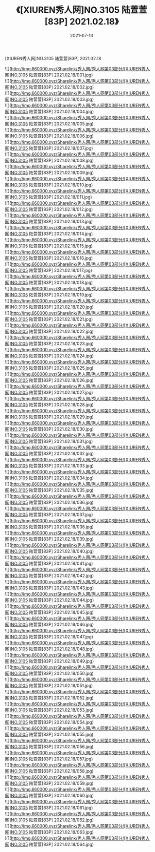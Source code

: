 ﻿---
layout: post
title:  《[XIUREN秀人网]NO.3105 陆萱萱[83P] 2021.02.18》
date:   2021-07-13
img: http://img.660000.xyz/Sharelink/秀人网/秀人网第03部分/[XIUREN秀人网]NO.3105 陆萱萱[83P] 2021.02.18/000.jpg
categories: [美女, 清纯, 唯美]
---

[XIUREN秀人网]NO.3105 陆萱萱[83P] 2021.02.18

  ![](http://img.660000.xyz/Sharelink/秀人网/秀人网第03部分/[XIUREN秀人网]NO.3105 陆萱萱[83P] 2021.02.18/001.jpg) <br> ![](http://img.660000.xyz/Sharelink/秀人网/秀人网第03部分/[XIUREN秀人网]NO.3105 陆萱萱[83P] 2021.02.18/002.jpg) <br> ![](http://img.660000.xyz/Sharelink/秀人网/秀人网第03部分/[XIUREN秀人网]NO.3105 陆萱萱[83P] 2021.02.18/003.jpg) <br> ![](http://img.660000.xyz/Sharelink/秀人网/秀人网第03部分/[XIUREN秀人网]NO.3105 陆萱萱[83P] 2021.02.18/004.jpg) <br> ![](http://img.660000.xyz/Sharelink/秀人网/秀人网第03部分/[XIUREN秀人网]NO.3105 陆萱萱[83P] 2021.02.18/005.jpg) <br> ![](http://img.660000.xyz/Sharelink/秀人网/秀人网第03部分/[XIUREN秀人网]NO.3105 陆萱萱[83P] 2021.02.18/006.jpg) <br> ![](http://img.660000.xyz/Sharelink/秀人网/秀人网第03部分/[XIUREN秀人网]NO.3105 陆萱萱[83P] 2021.02.18/007.jpg) <br> ![](http://img.660000.xyz/Sharelink/秀人网/秀人网第03部分/[XIUREN秀人网]NO.3105 陆萱萱[83P] 2021.02.18/008.jpg) <br> ![](http://img.660000.xyz/Sharelink/秀人网/秀人网第03部分/[XIUREN秀人网]NO.3105 陆萱萱[83P] 2021.02.18/009.jpg) <br> ![](http://img.660000.xyz/Sharelink/秀人网/秀人网第03部分/[XIUREN秀人网]NO.3105 陆萱萱[83P] 2021.02.18/010.jpg) <br> ![](http://img.660000.xyz/Sharelink/秀人网/秀人网第03部分/[XIUREN秀人网]NO.3105 陆萱萱[83P] 2021.02.18/011.jpg) <br> ![](http://img.660000.xyz/Sharelink/秀人网/秀人网第03部分/[XIUREN秀人网]NO.3105 陆萱萱[83P] 2021.02.18/012.jpg) <br> ![](http://img.660000.xyz/Sharelink/秀人网/秀人网第03部分/[XIUREN秀人网]NO.3105 陆萱萱[83P] 2021.02.18/013.jpg) <br> ![](http://img.660000.xyz/Sharelink/秀人网/秀人网第03部分/[XIUREN秀人网]NO.3105 陆萱萱[83P] 2021.02.18/014.jpg) <br> ![](http://img.660000.xyz/Sharelink/秀人网/秀人网第03部分/[XIUREN秀人网]NO.3105 陆萱萱[83P] 2021.02.18/015.jpg) <br> ![](http://img.660000.xyz/Sharelink/秀人网/秀人网第03部分/[XIUREN秀人网]NO.3105 陆萱萱[83P] 2021.02.18/016.jpg) <br> ![](http://img.660000.xyz/Sharelink/秀人网/秀人网第03部分/[XIUREN秀人网]NO.3105 陆萱萱[83P] 2021.02.18/017.jpg) <br> ![](http://img.660000.xyz/Sharelink/秀人网/秀人网第03部分/[XIUREN秀人网]NO.3105 陆萱萱[83P] 2021.02.18/018.jpg) <br> ![](http://img.660000.xyz/Sharelink/秀人网/秀人网第03部分/[XIUREN秀人网]NO.3105 陆萱萱[83P] 2021.02.18/019.jpg) <br> ![](http://img.660000.xyz/Sharelink/秀人网/秀人网第03部分/[XIUREN秀人网]NO.3105 陆萱萱[83P] 2021.02.18/020.jpg) <br> ![](http://img.660000.xyz/Sharelink/秀人网/秀人网第03部分/[XIUREN秀人网]NO.3105 陆萱萱[83P] 2021.02.18/021.jpg) <br> ![](http://img.660000.xyz/Sharelink/秀人网/秀人网第03部分/[XIUREN秀人网]NO.3105 陆萱萱[83P] 2021.02.18/022.jpg) <br> ![](http://img.660000.xyz/Sharelink/秀人网/秀人网第03部分/[XIUREN秀人网]NO.3105 陆萱萱[83P] 2021.02.18/023.jpg) <br> ![](http://img.660000.xyz/Sharelink/秀人网/秀人网第03部分/[XIUREN秀人网]NO.3105 陆萱萱[83P] 2021.02.18/024.jpg) <br> ![](http://img.660000.xyz/Sharelink/秀人网/秀人网第03部分/[XIUREN秀人网]NO.3105 陆萱萱[83P] 2021.02.18/025.jpg) <br> ![](http://img.660000.xyz/Sharelink/秀人网/秀人网第03部分/[XIUREN秀人网]NO.3105 陆萱萱[83P] 2021.02.18/026.jpg) <br> ![](http://img.660000.xyz/Sharelink/秀人网/秀人网第03部分/[XIUREN秀人网]NO.3105 陆萱萱[83P] 2021.02.18/027.jpg) <br> ![](http://img.660000.xyz/Sharelink/秀人网/秀人网第03部分/[XIUREN秀人网]NO.3105 陆萱萱[83P] 2021.02.18/028.jpg) <br> ![](http://img.660000.xyz/Sharelink/秀人网/秀人网第03部分/[XIUREN秀人网]NO.3105 陆萱萱[83P] 2021.02.18/029.jpg) <br> ![](http://img.660000.xyz/Sharelink/秀人网/秀人网第03部分/[XIUREN秀人网]NO.3105 陆萱萱[83P] 2021.02.18/030.jpg) <br> ![](http://img.660000.xyz/Sharelink/秀人网/秀人网第03部分/[XIUREN秀人网]NO.3105 陆萱萱[83P] 2021.02.18/031.jpg) <br> ![](http://img.660000.xyz/Sharelink/秀人网/秀人网第03部分/[XIUREN秀人网]NO.3105 陆萱萱[83P] 2021.02.18/032.jpg) <br> ![](http://img.660000.xyz/Sharelink/秀人网/秀人网第03部分/[XIUREN秀人网]NO.3105 陆萱萱[83P] 2021.02.18/033.jpg) <br> ![](http://img.660000.xyz/Sharelink/秀人网/秀人网第03部分/[XIUREN秀人网]NO.3105 陆萱萱[83P] 2021.02.18/034.jpg) <br> ![](http://img.660000.xyz/Sharelink/秀人网/秀人网第03部分/[XIUREN秀人网]NO.3105 陆萱萱[83P] 2021.02.18/035.jpg) <br> ![](http://img.660000.xyz/Sharelink/秀人网/秀人网第03部分/[XIUREN秀人网]NO.3105 陆萱萱[83P] 2021.02.18/036.jpg) <br> ![](http://img.660000.xyz/Sharelink/秀人网/秀人网第03部分/[XIUREN秀人网]NO.3105 陆萱萱[83P] 2021.02.18/037.jpg) <br> ![](http://img.660000.xyz/Sharelink/秀人网/秀人网第03部分/[XIUREN秀人网]NO.3105 陆萱萱[83P] 2021.02.18/038.jpg) <br> ![](http://img.660000.xyz/Sharelink/秀人网/秀人网第03部分/[XIUREN秀人网]NO.3105 陆萱萱[83P] 2021.02.18/039.jpg) <br> ![](http://img.660000.xyz/Sharelink/秀人网/秀人网第03部分/[XIUREN秀人网]NO.3105 陆萱萱[83P] 2021.02.18/040.jpg) <br> ![](http://img.660000.xyz/Sharelink/秀人网/秀人网第03部分/[XIUREN秀人网]NO.3105 陆萱萱[83P] 2021.02.18/041.jpg) <br> ![](http://img.660000.xyz/Sharelink/秀人网/秀人网第03部分/[XIUREN秀人网]NO.3105 陆萱萱[83P] 2021.02.18/042.jpg) <br> ![](http://img.660000.xyz/Sharelink/秀人网/秀人网第03部分/[XIUREN秀人网]NO.3105 陆萱萱[83P] 2021.02.18/043.jpg) <br> ![](http://img.660000.xyz/Sharelink/秀人网/秀人网第03部分/[XIUREN秀人网]NO.3105 陆萱萱[83P] 2021.02.18/044.jpg) <br> ![](http://img.660000.xyz/Sharelink/秀人网/秀人网第03部分/[XIUREN秀人网]NO.3105 陆萱萱[83P] 2021.02.18/045.jpg) <br> ![](http://img.660000.xyz/Sharelink/秀人网/秀人网第03部分/[XIUREN秀人网]NO.3105 陆萱萱[83P] 2021.02.18/046.jpg) <br> ![](http://img.660000.xyz/Sharelink/秀人网/秀人网第03部分/[XIUREN秀人网]NO.3105 陆萱萱[83P] 2021.02.18/047.jpg) <br> ![](http://img.660000.xyz/Sharelink/秀人网/秀人网第03部分/[XIUREN秀人网]NO.3105 陆萱萱[83P] 2021.02.18/048.jpg) <br> ![](http://img.660000.xyz/Sharelink/秀人网/秀人网第03部分/[XIUREN秀人网]NO.3105 陆萱萱[83P] 2021.02.18/049.jpg) <br> ![](http://img.660000.xyz/Sharelink/秀人网/秀人网第03部分/[XIUREN秀人网]NO.3105 陆萱萱[83P] 2021.02.18/050.jpg) <br> ![](http://img.660000.xyz/Sharelink/秀人网/秀人网第03部分/[XIUREN秀人网]NO.3105 陆萱萱[83P] 2021.02.18/051.jpg) <br> ![](http://img.660000.xyz/Sharelink/秀人网/秀人网第03部分/[XIUREN秀人网]NO.3105 陆萱萱[83P] 2021.02.18/052.jpg) <br> ![](http://img.660000.xyz/Sharelink/秀人网/秀人网第03部分/[XIUREN秀人网]NO.3105 陆萱萱[83P] 2021.02.18/053.jpg) <br> ![](http://img.660000.xyz/Sharelink/秀人网/秀人网第03部分/[XIUREN秀人网]NO.3105 陆萱萱[83P] 2021.02.18/054.jpg) <br> ![](http://img.660000.xyz/Sharelink/秀人网/秀人网第03部分/[XIUREN秀人网]NO.3105 陆萱萱[83P] 2021.02.18/055.jpg) <br> ![](http://img.660000.xyz/Sharelink/秀人网/秀人网第03部分/[XIUREN秀人网]NO.3105 陆萱萱[83P] 2021.02.18/056.jpg) <br> ![](http://img.660000.xyz/Sharelink/秀人网/秀人网第03部分/[XIUREN秀人网]NO.3105 陆萱萱[83P] 2021.02.18/057.jpg) <br> ![](http://img.660000.xyz/Sharelink/秀人网/秀人网第03部分/[XIUREN秀人网]NO.3105 陆萱萱[83P] 2021.02.18/058.jpg) <br> ![](http://img.660000.xyz/Sharelink/秀人网/秀人网第03部分/[XIUREN秀人网]NO.3105 陆萱萱[83P] 2021.02.18/059.jpg) <br> ![](http://img.660000.xyz/Sharelink/秀人网/秀人网第03部分/[XIUREN秀人网]NO.3105 陆萱萱[83P] 2021.02.18/060.jpg) <br> ![](http://img.660000.xyz/Sharelink/秀人网/秀人网第03部分/[XIUREN秀人网]NO.3105 陆萱萱[83P] 2021.02.18/061.jpg) <br> ![](http://img.660000.xyz/Sharelink/秀人网/秀人网第03部分/[XIUREN秀人网]NO.3105 陆萱萱[83P] 2021.02.18/062.jpg) <br> ![](http://img.660000.xyz/Sharelink/秀人网/秀人网第03部分/[XIUREN秀人网]NO.3105 陆萱萱[83P] 2021.02.18/063.jpg) <br> ![](http://img.660000.xyz/Sharelink/秀人网/秀人网第03部分/[XIUREN秀人网]NO.3105 陆萱萱[83P] 2021.02.18/064.jpg) <br>